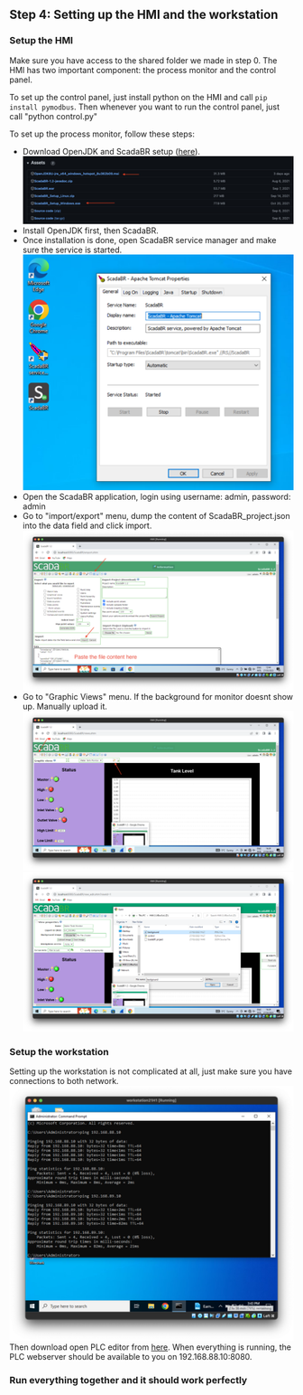 ## Step 4: Setting up the HMI and the workstation


### Setup the HMI
Make sure you have access to the shared folder we made in step 0. The HMI has two important component: the process monitor and the control panel.

To set up the control panel, just install python on the HMI and call `pip install pymodbus`. Then whenever you want to run the control panel, just call "python control.py"

To set up the process monitor, follow these steps:
* Download OpenJDK and ScadaBR setup ([here](https://github.com/ScadaBR/ScadaBR/releases/tag/v1.2)). ![](imagea/../images/scadadownload.png)
* Install OpenJDK first, then ScadaBR.
* Once installation is done, open ScadaBR service manager and make sure the service is started. ![](images/servicestart.png)
* Open the ScadaBR application, login using username: admin, password: admin
* Go to "import/export" menu, dump the content of ScadaBR_project.json into the data field and click import. ![](images/importproject.png)
* Go to "Graphic Views" menu. If the background for monitor doesnt show up. Manually upload it. ![](images/editscadabr.png) ![](images/uploadscadabr.png)



### Setup the workstation

Setting up the workstation is not complicated at all, just make sure you have connections to both network. ![](images/pingtest.png) Then download open PLC editor from [here](https://openplcproject.com/download/). When everything is running, the PLC webserver should be available to you on 192.168.88.10:8080.


### Run everything together and it should work perfectly